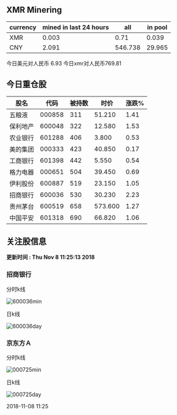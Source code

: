 ## XMR Minering

|currency|mined in last 24 hours|all|in pool|
|---|---|---|---|
|XMR|0.003|0.71|0.039|
|CNY|2.091|546.738|29.965|

今日美元对人民币 6.93	今日xmr对人民币769.81


## 今日重仓股 

|股名|代码|被持数|时价|涨跌%|
|---|---|---|---|---|
|五粮液|000858|311|51.210|1.41|
|保利地产|600048|322|12.580|1.53|
|农业银行|601288|406|3.800|0.53|
|美的集团|000333|423|40.850|0.17|
|工商银行|601398|442|5.550|0.54|
|格力电器|000651|504|39.450|0.69|
|伊利股份|600887|519|23.150|1.05|
|招商银行|600036|530|30.230|2.23|
|贵州茅台|600519|658|573.600|1.27|
|中国平安|601318|690|66.820|1.06|

## 关注股信息
**更新时间 : Thu Nov  8 11:25:13 2018**
### 招商银行 
分时k线

![600036min](http://image.sinajs.cn/newchart/min/n/sh600036.gif)

日k线

![600036day](http://image.sinajs.cn/newchart/daily/n/sh600036.gif)

### 京东方Ａ 
分时k线

![000725min](http://image.sinajs.cn/newchart/min/n/sz000725.gif)

日k线

![000725day](http://image.sinajs.cn/newchart/daily/n/sz000725.gif)

2018-11-08 11:25